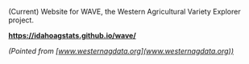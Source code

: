 
(Current) Website for WAVE, the Western Agricultural Variety Explorer project. 

**https://idahoagstats.github.io/wave/**


*(Pointed from [www.westernagdata.org](www.westernagdata.org))*